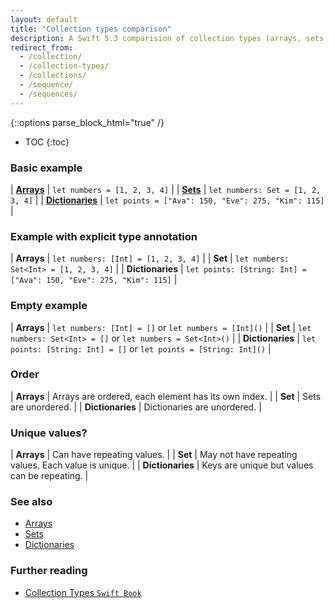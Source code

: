 ```yaml
---
layout: default
title: "Collection types comparison"
description: A Swift 5.3 comparision of collection types (arrays, sets, and dictionaries).
redirect_from: 
  - /collection/
  - /collection-types/
  - /collections/
  - /sequence/
  - /sequences/
---
```

{::options parse_block_html="true" /}

* TOC
{:toc}

### Basic example

| **[Arrays](/arrays)** | `let numbers = [1, 2, 3, 4]` |
| **[Sets](/sets)** | `let numbers: Set = [1, 2, 3, 4]` |
| **[Dictionaries](/dictionaries)** | `let points = ["Ava": 150, "Eve": 275, "Kim": 115]` |

### Example with explicit type annotation

| **Arrays** | `let numbers: [Int] = [1, 2, 3, 4]` |
| **Set** | `let numbers: Set<Int> = [1, 2, 3, 4]` |
| **Dictionaries** | `let points: [String: Int] = ["Ava": 150, "Eve": 275, "Kim": 115]` |

### Empty example

| **Arrays** | `let numbers: [Int] = []` or `let numbers = [Int]()` |
| **Set** | `let numbers: Set<Int> = []` or `let numbers = Set<Int>()` |
| **Dictionaries** | `let points: [String: Int] = []` or `let points = [String: Int]()` |

### Order

| **Arrays** | Arrays are ordered, each element has its own index. |
| **Set** | Sets are unordered. |
| **Dictionaries** | Dictionaries are unordered. |

### Unique values?

| **Arrays** | Can have repeating values. |
| **Set** | May not have repeating values. Each value is unique. |
| **Dictionaries** | Keys are unique but values can be repeating. |

### See also

* [Arrays](/arrays)
* [Sets](/sets)
* [Dictionaries](/dictionaries)

### Further reading

* [Collection Types `Swift Book`](https://docs.swift.org/swift-book/LanguageGuide/CollectionTypes.html)
